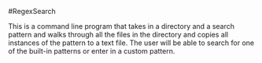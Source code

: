 #RegexSearch 

This is a command line program that takes in a directory and a search pattern and walks 
through all the files in the directory and copies all instances of the pattern to a text 
file. The user will be able to search for one of the built-in patterns or enter in a custom pattern.

